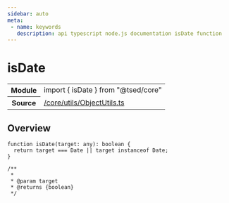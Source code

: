 ```yaml
---
sidebar: auto
meta:
 - name: keywords
   description: api typescript node.js documentation isDate function
---
```

# isDate <Badge text="Function" type="function"/>
<!-- Summary -->
<section class="symbol-info"><table class="is-full-width"><tbody><tr><th>Module</th><td><div class="lang-typescript"><span class="token keyword">import</span> { isDate }&nbsp;<span class="token keyword">from</span>&nbsp;<span class="token string">"@tsed/core"</span></div></td></tr><tr><th>Source</th><td><a href="https://github.com/Romakita/ts-express-decorators/blob/v4.30.1/src//core/utils/ObjectUtils.ts#L0-L0">/core/utils/ObjectUtils.ts</a></td></tr></tbody></table></section>

<!-- Overview -->
## Overview


<pre><code class="typescript-lang ">function <span class="token function">isDate</span><span class="token punctuation">(</span>target<span class="token punctuation">:</span> <span class="token keyword">any</span><span class="token punctuation">)</span><span class="token punctuation">:</span> <span class="token keyword">boolean</span> <span class="token punctuation">{</span>
  return target === <span class="token keyword">Date</span> || target instanceof <span class="token keyword">Date</span><span class="token punctuation">;</span>
<span class="token punctuation">}</span>

/**
 *
 * @param target
 * @returns <span class="token punctuation">{</span><span class="token keyword">boolean</span><span class="token punctuation">}</span>
 */</code></pre>